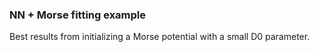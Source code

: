 ### NN + Morse fitting example

Best results from initializing a Morse potential with a small D0 parameter.